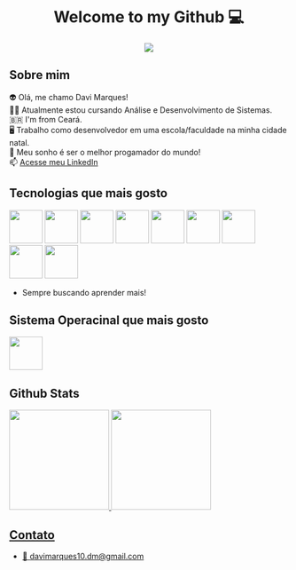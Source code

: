 <center> <h1>Welcome to my Github 💻</h1> </center>

<center>
  <img src="https://user-images.githubusercontent.com/74038190/212748842-9fcbad5b-6173-4175-8a61-521f3dbb7514.gif">
</center>


<h2>Sobre mim</h2>

👽 Olá, me chamo Davi Marques! <br>
👨‍🎓 Atualmente estou cursando Análise e Desenvolvimento de Sistemas.<br>
🇧🇷 I'm from Ceará.<br>
🖥️ Trabalho como desenvolvedor em uma escola/faculdade na minha cidade natal. <br>
🔭 Meu sonho é ser o melhor progamador do mundo!<br>
📫 <a href="https://www.linkedin.com/in/davi-marques-629195250/">Acesse meu LinkedIn</a>


<h2>Tecnologias que mais gosto</h2>

<p>
<img src="https://cdn.jsdelivr.net/gh/devicons/devicon@latest/icons/amazonwebservices/amazonwebservices-original-wordmark.svg" width=60px/>
<img src="https://cdn.jsdelivr.net/gh/devicons/devicon@latest/icons/java/java-original.svg" width=60px/>
<img src="https://cdn.jsdelivr.net/gh/devicons/devicon@latest/icons/javascript/javascript-original.svg" width=60px/> <img src="https://cdn.jsdelivr.net/gh/devicons/devicon@latest/icons/typescript/typescript-original.svg" width=60px/> <img src="https://cdn.jsdelivr.net/gh/devicons/devicon@latest/icons/angular/angular-original.svg" width=60px/>
<img src="https://cdn.jsdelivr.net/gh/devicons/devicon@latest/icons/react/react-original.svg" width=60px/>
<img src="https://cdn.jsdelivr.net/gh/devicons/devicon@latest/icons/python/python-original.svg" width=60px/>
<img src="https://cdn.jsdelivr.net/gh/devicons/devicon@latest/icons/git/git-original.svg" width=60px/>
<img src="https://cdn.jsdelivr.net/gh/devicons/devicon@latest/icons/go/go-original-wordmark.svg" width=60px/>
          
</p>

- Sempre buscando aprender mais!


<h2>Sistema Operacinal que mais gosto</h2>

<p>
<img src="https://cdn.jsdelivr.net/gh/devicons/devicon@latest/icons/ubuntu/ubuntu-original.svg" width=60px/>
</p>


<h2>Github Stats</h2>
<div>
<a href="https://github.com/dev-davimarques">
<img loading="lazy" height="180em" src="https://github-readme-stats.vercel.app/api?username=dev-davimarques&show_icons=true"/>
<!-- ![Davi Marques GitHub stats](https://github-readme-stats.vercel.app/api?username=dev-davimarques&show_icons=true) -->
<img loading="lazy" height="180em" src="https://github-readme-stats.vercel.app/api?username=dev-davimarques&show_icons=true&theme=dark&include_all_commits=true&count_private=true"/>
</div>


<h2>Contato</h2>

- 📧 davimarques10.dm@gmail.com
